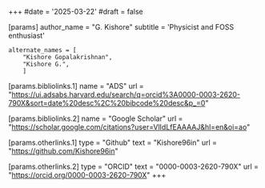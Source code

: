 +++
#date = '2025-03-22'
#draft = false

[params]
	author_name = "G. Kishore"
	subtitle = 'Physicist and FOSS enthusiast'
	
	alternate_names = [
		"Kishore Gopalakrishnan",
		"Kishore G.",
		]

[params.bibliolinks.1]
	name = "ADS"
	url = "https://ui.adsabs.harvard.edu/search/q=orcid%3A0000-0003-2620-790X&sort=date%20desc%2C%20bibcode%20desc&p_=0"

[params.bibliolinks.2]
	name = "Google Scholar"
	url = "https://scholar.google.com/citations?user=VlIdLfEAAAAJ&hl=en&oi=ao"

[params.otherlinks.1]
	type = "Github"
	text = "Kishore96in"
	url = "https://github.com/Kishore96in"

[params.otherlinks.2]
	type = "ORCID"
	text = "0000-0003-2620-790X"
	url = "https://orcid.org/0000-0003-2620-790X"
+++
